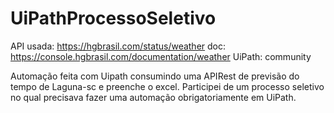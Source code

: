 # UiPathProcessoSeletivo

API usada: https://hgbrasil.com/status/weather
  doc: https://console.hgbrasil.com/documentation/weather
UiPath: community




Automação feita com Uipath consumindo uma APIRest de previsão do tempo de Laguna-sc e preenche o excel. 
Participei de um processo seletivo no qual precisava fazer uma automação obrigatoriamente em UiPath.
